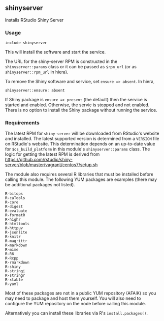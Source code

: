 ## shinyserver

Installs RStudio Shiny Server


### Usage

    include shinyserver
    

This will install the software and start the service.

The URL for the shiny-server RPM is constructed in the `shinyserver::params` class or 
it can be passed as `$rpm_url` (or as `shinyserver::rpm_url` in hiera).

To remove the Shiny software and service, set `ensure => absent`. In hiera,

    shinyserver::ensure: absent

If Shiny package is `ensure => present` (the default) then the service
is started and enabled. Otherwise, the servic is stopped and not
enabled. There is no option to install the Shiny package without running
the service.


### Requirements

The latest RPM for `shiny-server` will be downloaded from RStudio's
website and installed. The latest supported version is determined from a
`VERSION` file on RStudio's website. This determination depends on an
up-to-date value for `$os_build_platform` in this module's
`shinyserver::params` class. The logic for getting the latest RPM is
derived from
https://github.com/rstudio/shiny-server/blob/master/vagrant/centos7/setup.sh

The module also requires several R libraries that must be installed
before calling this module. The following YUM packages are examples
(there may be additional packages not listed).

    R-bitops
    R-caTools
    R-core
    R-digest
    R-evaluate
    R-formatR
    R-highr
    R-htmltools
    R-httpuv
    R-jsonlite
    R-knitr
    R-magrittr
    R-markdown
    R-mime
    R-R6
    R-Rcpp
    R-rmarkdown
    R-shiny
    R-stringi
    R-stringr
    R-xtable
    R-yaml

Most of these packages are not in a public YUM repository (AFAIK) so you
may need to package and host them yourself. You will also need to
configure the YUM repository on the node before calling this module.

Alternatively you can install these libraries via R's `install.packages()`.
